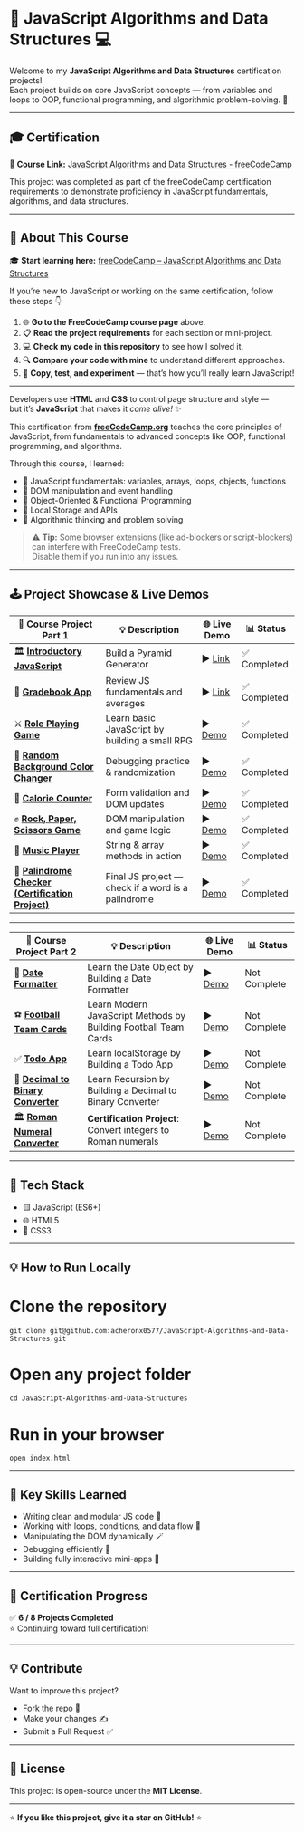 # 🧠 JavaScript Algorithms and Data Structures 💻

Welcome to my **JavaScript Algorithms and Data Structures** certification projects!  
Each project builds on core JavaScript concepts — from variables and loops to OOP, functional programming, and algorithmic problem-solving. 🚀

---

## 🎓 Certification

🔗 **Course Link:** [JavaScript Algorithms and Data Structures - freeCodeCamp](https://www.freecodecamp.org/learn/javascript-algorithms-and-data-structures-v8)

This project was completed as part of the freeCodeCamp certification requirements to demonstrate proficiency in JavaScript fundamentals, algorithms, and data structures.

---

## 🧩 About This Course

🎓 **Start learning here:** [freeCodeCamp – JavaScript Algorithms and Data Structures](https://www.freecodecamp.org/learn/javascript-algorithms-and-data-structures-v8)

If you’re new to JavaScript or working on the same certification, follow these steps 👇  

1. 🌐 **Go to the FreeCodeCamp course page** above.  
2. 📋 **Read the project requirements** for each section or mini-project.  
3. 💻 **Check my code in this repository** to see how I solved it.  
4. 🔍 **Compare your code with mine** to understand different approaches.  
5. 🧠 **Copy, test, and experiment** — that’s how you’ll really learn JavaScript!  

---

Developers use **HTML** and **CSS** to control page structure and style —  
but it’s **JavaScript** that makes it *come alive!* ✨  

This certification from **[freeCodeCamp.org](https://www.freecodecamp.org/)** teaches the core principles of JavaScript, from fundamentals to advanced concepts like OOP, functional programming, and algorithms.  

Through this course, I learned:
- 🧮 JavaScript fundamentals: variables, arrays, loops, objects, functions  
- 🧱 DOM manipulation and event handling  
- 🧭 Object-Oriented & Functional Programming  
- 💾 Local Storage and APIs  
- 🧠 Algorithmic thinking and problem solving  

> ⚠️ **Tip:** Some browser extensions (like ad-blockers or script-blockers) can interfere with FreeCodeCamp tests.  
> Disable them if you run into any issues.

---

## 🕹️ Project Showcase & Live Demos

| 🧱 Course Project Part 1 | 💡 Description | 🌐 Live Demo | 📊 Status |
|------------------|----------------|---------------|------------|
| 🏛️ [**Introductory JavaScript**](https://github.com/acheronx0577/JavaScript-Algorithms-and-Data-Structures/tree/main/Building%20a%20Pyramid%20Generator.js) | Build a Pyramid Generator | ▶️ [Link](https://github.com/acheronx0577/JavaScript-Algorithms-and-Data-Structures/tree/main/Building%20a%20Pyramid%20Generator.js) | ✅ Completed |
| 🧮 [**Gradebook App**](https://github.com/acheronx0577/JavaScript-Algorithms-and-Data-Structures/tree/main/Building%20a%20Gradebook%20App.js) | Review JS fundamentals and averages | ▶️ [Link](https://github.com/acheronx0577/JavaScript-Algorithms-and-Data-Structures/tree/main/Building%20a%20Gradebook%20App.js) | ✅ Completed |
| ⚔️ [**Role Playing Game**](https://github.com/acheronx0577/JavaScript-Role-Play-Game) | Learn basic JavaScript by building a small RPG | ▶️ [Demo](https://acheronx0577.github.io/JavaScript-Role-Play-Game) | ✅ Completed |
| 🎨 [**Random Background Color Changer**](https://github.com/acheronx0577/JavaScript-Random-Background-Color-Changer) | Debugging practice & randomization | ▶️ [Demo](https://acheronx0577.github.io/JavaScript-Random-Background-Color-Changer) | ✅ Completed |
| 🍎 [**Calorie Counter**](https://github.com/acheronx0577/JavaScript-Building-a-Calorie-Counter) | Form validation and DOM updates | ▶️ [Demo](https://acheronx0577.github.io/JavaScript-Building-a-Calorie-Counter) | ✅ Completed |
| ✊ [**Rock, Paper, Scissors Game**](https://github.com/acheronx0577/JavaScript-Building-a-Rock-Paper-Scissors-Game) | DOM manipulation and game logic | ▶️ [Demo](https://acheronx0577.github.io/JavaScript-Building-a-Rock-Paper-Scissors-Game) | ✅ Completed |
| 🎵 [**Music Player**](https://github.com/acheronx0577/JavaScript-Building-a-Music-Player) | String & array methods in action | ▶️ [Demo](https://acheronx0577.github.io/JavaScript-Building-a-Music-Player) | ✅ Completed |
| 🔁 [**Palindrome Checker (Certification Project)**](https://github.com/acheronx0577/JavaScript-Palindrome-Checker) | Final JS project — check if a word is a palindrome | ▶️ [Demo](https://acheronx0577.github.io/JavaScript-Palindrome-Checker) | ✅ Completed |

---

| 🧱 Course Project Part 2 | 💡 Description | 🌐 Live Demo | 📊 Status |
|------------------|----------------|---------------|------------|
| 📅 [**Date Formatter**](https://github.com/acheronx0577/JavaScript-Date-Formatter) | Learn the Date Object by Building a Date Formatter | ▶️ [Demo](https://acheronx0577.github.io/JavaScript-Date-Formatter) | Not Complete |
| ⚽ [**Football Team Cards**](https://github.com/acheronx0577/JavaScript-Football-Team-Cards) | Learn Modern JavaScript Methods by Building Football Team Cards | ▶️ [Demo](https://acheronx0577.github.io/JavaScript-Football-Team-Cards) | Not Complete |
| ✅ [**Todo App**](https://github.com/acheronx0577/JavaScript-Todo-App) | Learn localStorage by Building a Todo App | ▶️ [Demo](https://acheronx0577.github.io/JavaScript-Todo-App) | Not Complete |
| 🔢 [**Decimal to Binary Converter**](https://github.com/acheronx0577/JavaScript-Decimal-to-Binary-Converter) | Learn Recursion by Building a Decimal to Binary Converter | ▶️ [Demo](https://acheronx0577.github.io/JavaScript-Decimal-to-Binary-Converter) | Not Complete |
| 🏛️ [**Roman Numeral Converter**](https://github.com/acheronx0577/JavaScript-Roman-Numeral-Converter) | **Certification Project**: Convert integers to Roman numerals | ▶️ [Demo](https://acheronx0577.github.io/JavaScript-Roman-Numeral-Converter) | Not Complete |

---

## 🧰 Tech Stack

- 🟨 JavaScript (ES6+)
- 🌐 HTML5
- 🎨 CSS3  

---

## 💡 How to Run Locally

# Clone the repository
```
git clone git@github.com:acheronx0577/JavaScript-Algorithms-and-Data-Structures.git
```
# Open any project folder
```
cd JavaScript-Algorithms-and-Data-Structures
```
# Run in your browser
```
open index.html
```

---

## 🧠 Key Skills Learned

- Writing clean and modular JS code 🧩  
- Working with loops, conditions, and data flow 🔁  
- Manipulating the DOM dynamically 🪄  
- Debugging efficiently 🧹  
- Building fully interactive mini-apps 💪  

---

## 🏁 Certification Progress

✅ **6 / 8 Projects Completed**  
⭐ Continuing toward full certification!

---

## 💡 Contribute

Want to improve this project?  
- Fork the repo 🍴  
- Make your changes ✍️  
- Submit a Pull Request ✅  

---

## 📜 License

This project is open-source under the **MIT License**.

---
⭐ **If you like this project, give it a star on GitHub!** ⭐
